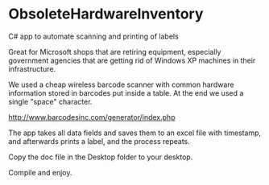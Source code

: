 ObsoleteHardwareInventory
=========================

C# app to automate scanning and printing of labels

Great for Microsoft shops that are retiring equipment, especially government agencies that are getting rid of Windows XP machines in their infrastructure.   

We used a cheap wireless barcode scanner with common hardware information stored in barcodes put inside a table.  At the end we used a single "space" character.

http://www.barcodesinc.com/generator/index.php


The app takes all data fields and saves them to an excel file with timestamp, and afterwards prints a label, and the process repeats.  

Copy the doc file in the Desktop folder to your desktop.  

Compile and enjoy.
